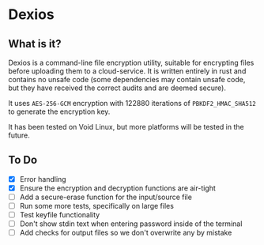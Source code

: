 # Dexios

## What is it?

Dexios is a command-line file encryption utility, suitable for encrypting files before uploading them to a cloud-service. It is written entirely in rust and contains no unsafe code (some dependencies may contain unsafe code, but they have received the correct audits and are deemed secure).

It uses `AES-256-GCM` encryption with 122880 iterations of `PBKDF2_HMAC_SHA512` to generate the encryption key.

It has been tested on Void Linux, but more platforms will be tested in the future.

## To Do

- [x] Error handling
- [x] Ensure the encryption and decryption functions are air-tight
- [ ] Add a secure-erase function for the input/source file
- [ ] Run some more tests, specifically on large files
- [ ] Test keyfile functionality
- [ ] Don't show stdin text when entering password inside of the terminal
- [ ] Add checks for output files so we don't overwrite any by mistake
